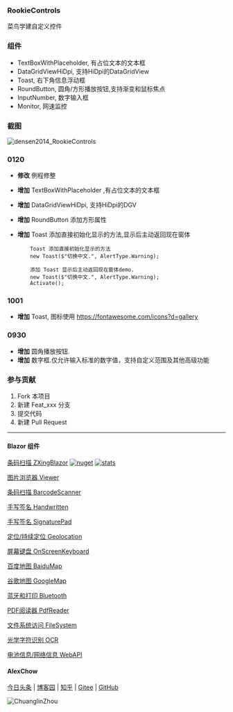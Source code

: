 
### RookieControls
菜鸟学建自定义控件

### 组件
- TextBoxWithPlaceholder, 有占位文本的文本框
- DataGridViewHiDpi, 支持HiDpi的DataGridView
- Toast, 右下角信息浮动框
- RoundButton, 圆角/方形播放按钮,支持渐变和鼠标焦点
- InputNumber, 数字输入框
- Monitor, 网速监控

### 截图

![densen2014_RookieControls](https://user-images.githubusercontent.com/8428709/105117342-9f74eb00-5acc-11eb-88f1-11b8b2de165e.jpg)

### 0120
- **修改** 例程修整
- **增加** TextBoxWithPlaceholder ,有占位文本的文本框
- **增加** DataGridViewHiDpi, 支持HiDpi的DGV 
- **增加** RoundButton 添加方形属性
- **增加** Toast 添加直接初始化显示的方法,显示后主动返回现在窗体


          Toast 添加直接初始化显示的方法
          new Toast($"切换中文.", AlertType.Warning);

          添加 Toast 显示后主动返回现在窗体demo.
          new Toast($"切换中文.", AlertType.Warning);
          Activate();

### 1001
- **增加** Toast, 图标使用 https://fontawesome.com/icons?d=gallery

### 0930
- **增加** 圆角播放按钮.
- **增加** 数字框.仅允许输入标准的数字值，支持自定义范围及其他高级功能




### 参与贡献

1. Fork 本项目
2. 新建 Feat_xxx 分支
3. 提交代码
4. 新建 Pull Request 

---
#### Blazor 组件

[条码扫描 ZXingBlazor](https://www.nuget.org/packages/ZXingBlazor#readme-body-tab)
[![nuget](https://img.shields.io/nuget/v/ZXingBlazor.svg?style=flat-square)](https://www.nuget.org/packages/ZXingBlazor) 
[![stats](https://img.shields.io/nuget/dt/ZXingBlazor.svg?style=flat-square)](https://www.nuget.org/stats/packages/ZXingBlazor?groupby=Version)

[图片浏览器 Viewer](https://www.nuget.org/packages/BootstrapBlazor.Viewer#readme-body-tab)
  
[条码扫描 BarcodeScanner](Densen.Component.Blazor/BarcodeScanner.md)
   
[手写签名 Handwritten](Densen.Component.Blazor/Handwritten.md)

[手写签名 SignaturePad](https://www.nuget.org/packages/BootstrapBlazor.SignaturePad#readme-body-tab)

[定位/持续定位 Geolocation](https://www.nuget.org/packages/BootstrapBlazor.Geolocation#readme-body-tab)

[屏幕键盘 OnScreenKeyboard](https://www.nuget.org/packages/BootstrapBlazor.OnScreenKeyboard#readme-body-tab)

[百度地图 BaiduMap](https://www.nuget.org/packages/BootstrapBlazor.BaiduMap#readme-body-tab)

[谷歌地图 GoogleMap](https://www.nuget.org/packages/BootstrapBlazor.Maps#readme-body-tab)

[蓝牙和打印 Bluetooth](https://www.nuget.org/packages/BootstrapBlazor.Bluetooth#readme-body-tab)

[PDF阅读器 PdfReader](https://www.nuget.org/packages/BootstrapBlazor.PdfReader#readme-body-tab)

[文件系统访问 FileSystem](https://www.nuget.org/packages/BootstrapBlazor.FileSystem#readme-body-tab)

[光学字符识别 OCR](https://www.nuget.org/packages/BootstrapBlazor.OCR#readme-body-tab)

[电池信息/网络信息 WebAPI](https://www.nuget.org/packages/BootstrapBlazor.WebAPI#readme-body-tab)

#### AlexChow

[今日头条](https://www.toutiao.com/c/user/token/MS4wLjABAAAAGMBzlmgJx0rytwH08AEEY8F0wIVXB2soJXXdUP3ohAE/?) | [博客园](https://www.cnblogs.com/densen2014) | [知乎](https://www.zhihu.com/people/alex-chow-54) | [Gitee](https://gitee.com/densen2014) | [GitHub](https://github.com/densen2014)


![ChuanglinZhou](https://user-images.githubusercontent.com/8428709/205942253-8ff5f9ca-a033-4707-9c36-b8c9950e50d6.png)
